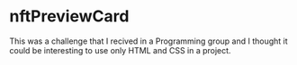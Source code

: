   # nftPreviewCard
  
  This was a challenge that I recived in a Programming group and I thought it could be interesting to use only HTML and CSS in a project.
